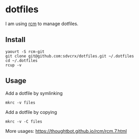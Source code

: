 # dotfiles #

I am using [rcm](https://github.com/thoughtbot/rcm) to manage dotfiles.

## Install ##

    yaourt -S rcm-git
    git clone git@github.com:sdvcrx/dotfiles.git ~/.dotfiles
    cd ~/.dotfiles
    rcup -v

## Usage ##

Add a dotfile by symlinking

    mkrc -v files

Add a dotfile by copying

    mkrc -v -C files

More usages: https://thoughtbot.github.io/rcm/rcm.7.html